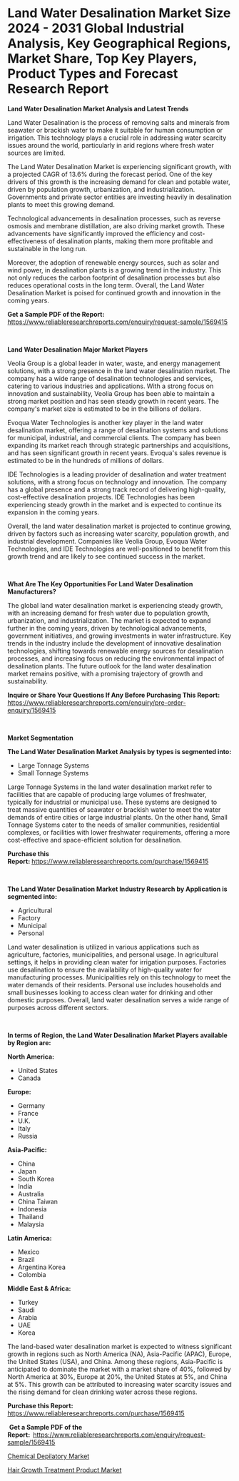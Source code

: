 <p><h1>Land Water Desalination Market Size 2024 - 2031 Global Industrial Analysis, Key Geographical Regions, Market Share, Top Key Players, Product Types and Forecast Research Report</h1></p><p><strong>Land Water Desalination Market Analysis and Latest Trends</strong></p>
<p><p>Land Water Desalination is the process of removing salts and minerals from seawater or brackish water to make it suitable for human consumption or irrigation. This technology plays a crucial role in addressing water scarcity issues around the world, particularly in arid regions where fresh water sources are limited.</p><p>The Land Water Desalination Market is experiencing significant growth, with a projected CAGR of 13.6% during the forecast period. One of the key drivers of this growth is the increasing demand for clean and potable water, driven by population growth, urbanization, and industrialization. Governments and private sector entities are investing heavily in desalination plants to meet this growing demand.</p><p>Technological advancements in desalination processes, such as reverse osmosis and membrane distillation, are also driving market growth. These advancements have significantly improved the efficiency and cost-effectiveness of desalination plants, making them more profitable and sustainable in the long run.</p><p>Moreover, the adoption of renewable energy sources, such as solar and wind power, in desalination plants is a growing trend in the industry. This not only reduces the carbon footprint of desalination processes but also reduces operational costs in the long term. Overall, the Land Water Desalination Market is poised for continued growth and innovation in the coming years.</p></p>
<p><strong>Get a Sample PDF of the Report:&nbsp;</strong> <a href="https://www.reliableresearchreports.com/enquiry/request-sample/1569415">https://www.reliableresearchreports.com/enquiry/request-sample/1569415</a></p>
<p>&nbsp;</p>
<p><strong>Land Water Desalination Major Market Players</strong></p>
<p><p>Veolia Group is a global leader in water, waste, and energy management solutions, with a strong presence in the land water desalination market. The company has a wide range of desalination technologies and services, catering to various industries and applications. With a strong focus on innovation and sustainability, Veolia Group has been able to maintain a strong market position and has seen steady growth in recent years. The company's market size is estimated to be in the billions of dollars.</p><p>Evoqua Water Technologies is another key player in the land water desalination market, offering a range of desalination systems and solutions for municipal, industrial, and commercial clients. The company has been expanding its market reach through strategic partnerships and acquisitions, and has seen significant growth in recent years. Evoqua's sales revenue is estimated to be in the hundreds of millions of dollars.</p><p>IDE Technologies is a leading provider of desalination and water treatment solutions, with a strong focus on technology and innovation. The company has a global presence and a strong track record of delivering high-quality, cost-effective desalination projects. IDE Technologies has been experiencing steady growth in the market and is expected to continue its expansion in the coming years.</p><p>Overall, the land water desalination market is projected to continue growing, driven by factors such as increasing water scarcity, population growth, and industrial development. Companies like Veolia Group, Evoqua Water Technologies, and IDE Technologies are well-positioned to benefit from this growth trend and are likely to see continued success in the market.</p></p>
<p>&nbsp;</p>
<p><strong>What Are The Key Opportunities For Land Water Desalination Manufacturers?</strong></p>
<p><p>The global land water desalination market is experiencing steady growth, with an increasing demand for fresh water due to population growth, urbanization, and industrialization. The market is expected to expand further in the coming years, driven by technological advancements, government initiatives, and growing investments in water infrastructure. Key trends in the industry include the development of innovative desalination technologies, shifting towards renewable energy sources for desalination processes, and increasing focus on reducing the environmental impact of desalination plants. The future outlook for the land water desalination market remains positive, with a promising trajectory of growth and sustainability.</p></p>
<p><strong>Inquire or Share Your Questions If Any Before Purchasing This Report:</strong> <a href="https://www.reliableresearchreports.com/enquiry/pre-order-enquiry/1569415">https://www.reliableresearchreports.com/enquiry/pre-order-enquiry/1569415</a></p>
<p>&nbsp;</p>
<p><strong>Market Segmentation</strong></p>
<p><strong>The Land Water Desalination Market Analysis by types is segmented into:</strong></p>
<p><ul><li>Large Tonnage Systems</li><li>Small Tonnage Systems</li></ul></p>
<p><p>Large Tonnage Systems in the land water desalination market refer to facilities that are capable of producing large volumes of freshwater, typically for industrial or municipal use. These systems are designed to treat massive quantities of seawater or brackish water to meet the water demands of entire cities or large industrial plants. On the other hand, Small Tonnage Systems cater to the needs of smaller communities, residential complexes, or facilities with lower freshwater requirements, offering a more cost-effective and space-efficient solution for desalination.</p></p>
<p><strong>Purchase this Report:&nbsp;</strong><a href="https://www.reliableresearchreports.com/purchase/1569415">https://www.reliableresearchreports.com/purchase/1569415</a></p>
<p>&nbsp;</p>
<p><strong>The Land Water Desalination Market Industry Research by Application is segmented into:</strong></p>
<p><ul><li>Agricultural</li><li>Factory</li><li>Municipal</li><li>Personal</li></ul></p>
<p><p>Land water desalination is utilized in various applications such as agriculture, factories, municipalities, and personal usage. In agricultural settings, it helps in providing clean water for irrigation purposes. Factories use desalination to ensure the availability of high-quality water for manufacturing processes. Municipalities rely on this technology to meet the water demands of their residents. Personal use includes households and small businesses looking to access clean water for drinking and other domestic purposes. Overall, land water desalination serves a wide range of purposes across different sectors.</p></p>
<p>&nbsp;</p>
<p><strong>In terms of Region, the Land Water Desalination Market Players available by Region are:</strong></p>
<p>
    <p> <strong> North America: </strong>
        <ul>
            <li>United States</li>
            <li>Canada</li>
        </ul>
        </p> 
    <p> <strong> Europe: </strong>
        <ul>
            <li>Germany</li>
            <li>France</li>
            <li>U.K.</li>
            <li>Italy</li>
            <li>Russia</li>
        </ul>
        </p> 
    <p> <strong> Asia-Pacific: </strong>
        <ul>
            <li>China</li>
            <li>Japan</li>
            <li>South Korea</li>
            <li>India</li>
            <li>Australia</li>
            <li>China Taiwan</li>
            <li>Indonesia</li>
            <li>Thailand</li>
            <li>Malaysia</li>
        </ul>
        </p> 
    <p> <strong> Latin America: </strong>
        <ul>
            <li>Mexico</li>
            <li>Brazil</li>
            <li>Argentina Korea</li>
            <li>Colombia</li>
        </ul>
        </p> 
    <p> <strong> Middle East & Africa: </strong>
        <ul>
            <li>Turkey</li>
            <li>Saudi</li>
            <li>Arabia</li>
            <li>UAE</li>
            <li>Korea</li>
        </ul>
    </p>
    </p>
<p><p>The land-based water desalination market is expected to witness significant growth in regions such as North America (NA), Asia-Pacific (APAC), Europe, the United States (USA), and China. Among these regions, Asia-Pacific is anticipated to dominate the market with a market share of 40%, followed by North America at 30%, Europe at 20%, the United States at 5%, and China at 5%. This growth can be attributed to increasing water scarcity issues and the rising demand for clean drinking water across these regions.</p></p>
<p><strong>Purchase this Report: </strong><a href="https://www.reliableresearchreports.com/purchase/1569415">https://www.reliableresearchreports.com/purchase/1569415</a></p>
<p>&nbsp;<strong>Get a Sample PDF of the Report:&nbsp;&nbsp;</strong><a href="https://www.reliableresearchreports.com/enquiry/request-sample/1569415">https://www.reliableresearchreports.com/enquiry/request-sample/1569415</a></p>
<p><strong></strong></p>
<p><p><a href="https://github.com/ruddyyedelwadw/Market-Research-Report-List-1/blob/main/chemical-depilatory-market.md">Chemical Depilatory Market</a></p><p><a href="https://github.com/jaidynmorantestelletmjzya/Market-Research-Report-List-1/blob/main/hair-growth-treatment-product-market.md">Hair Growth Treatment Product Market</a></p></p>